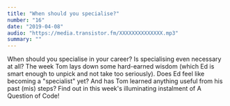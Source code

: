 ```yaml
---
title: "When should you specialise?"
number: "16"
date: "2019-04-08"
audio: "https://media.transistor.fm/XXXXXXXXXXXXXX.mp3"
summary: ""
---
```


When should you specialise in your career? Is specialising even necessary at all? The week Tom lays down some hard-earned wisdom (which Ed is smart enough to unpick and not take too seriously). Does Ed feel like becoming a "specialist" yet? And has Tom learned anything useful from his past (mis) steps? Find out in this week's illuminating instalment of A Question of Code!


